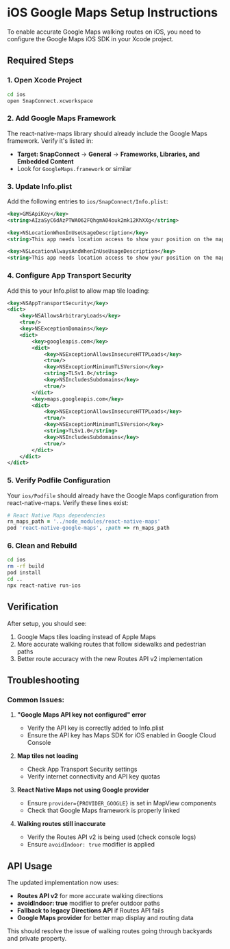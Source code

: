# iOS Google Maps Setup Instructions

To enable accurate Google Maps walking routes on iOS, you need to configure the Google Maps iOS SDK in your Xcode project.

## Required Steps

### 1. Open Xcode Project
```bash
cd ios
open SnapConnect.xcworkspace
```

### 2. Add Google Maps Framework
The react-native-maps library should already include the Google Maps framework. Verify it's listed in:
- **Target: SnapConnect** → **General** → **Frameworks, Libraries, and Embedded Content**
- Look for `GoogleMaps.framework` or similar

### 3. Update Info.plist
Add the following entries to `ios/SnapConnect/Info.plist`:

```xml
<key>GMSApiKey</key>
<string>AIzaSyC6dAzPTWAO62FQhgmA04ouk2mk12KhXXg</string>

<key>NSLocationWhenInUseUsageDescription</key>
<string>This app needs location access to show your position on the map and generate personalized walking suggestions nearby.</string>

<key>NSLocationAlwaysAndWhenInUseUsageDescription</key>
<string>This app needs location access to show your position on the map and generate personalized walking suggestions nearby.</string>
```

### 4. Configure App Transport Security
Add this to your Info.plist to allow map tile loading:

```xml
<key>NSAppTransportSecurity</key>
<dict>
    <key>NSAllowsArbitraryLoads</key>
    <true/>
    <key>NSExceptionDomains</key>
    <dict>
        <key>googleapis.com</key>
        <dict>
            <key>NSExceptionAllowsInsecureHTTPLoads</key>
            <true/>
            <key>NSExceptionMinimumTLSVersion</key>
            <string>TLSv1.0</string>
            <key>NSIncludesSubdomains</key>
            <true/>
        </dict>
        <key>maps.googleapis.com</key>
        <dict>
            <key>NSExceptionAllowsInsecureHTTPLoads</key>
            <true/>
            <key>NSExceptionMinimumTLSVersion</key>
            <string>TLSv1.0</string>
            <key>NSIncludesSubdomains</key>
            <true/>
        </dict>
    </dict>
</dict>
```

### 5. Verify Podfile Configuration
Your `ios/Podfile` should already have the Google Maps configuration from react-native-maps. Verify these lines exist:

```ruby
# React Native Maps dependencies
rn_maps_path = '../node_modules/react-native-maps'
pod 'react-native-google-maps', :path => rn_maps_path
```

### 6. Clean and Rebuild
```bash
cd ios
rm -rf build
pod install
cd ..
npx react-native run-ios
```

## Verification

After setup, you should see:
1. Google Maps tiles loading instead of Apple Maps
2. More accurate walking routes that follow sidewalks and pedestrian paths
3. Better route accuracy with the new Routes API v2 implementation

## Troubleshooting

### Common Issues:

1. **"Google Maps API key not configured" error**
   - Verify the API key is correctly added to Info.plist
   - Ensure the API key has Maps SDK for iOS enabled in Google Cloud Console

2. **Map tiles not loading**
   - Check App Transport Security settings
   - Verify internet connectivity and API key quotas

3. **React Native Maps not using Google provider**
   - Ensure `provider={PROVIDER_GOOGLE}` is set in MapView components
   - Check that Google Maps framework is properly linked

4. **Walking routes still inaccurate**
   - Verify the Routes API v2 is being used (check console logs)
   - Ensure `avoidIndoor: true` modifier is applied

## API Usage

The updated implementation now uses:
- **Routes API v2** for more accurate walking directions
- **avoidIndoor: true** modifier to prefer outdoor paths
- **Fallback to legacy Directions API** if Routes API fails
- **Google Maps provider** for better map display and routing data

This should resolve the issue of walking routes going through backyards and private property.